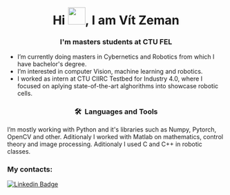 <h1 align="center">Hi <img src="https://media.giphy.com/media/hvRJCLFzcasrR4ia7z/giphy.gif" width="40">, I am Vít Zeman</h1>
<h3 align="center">I'm  masters students at CTU FEL </h3>

- I’m currently doing masters in Cybernetics and Robotics from which I have bachelor's degree.
- I’m interested in computer Vision, machine learning and robotics.
- I worked as intern at CTU CIIRC Testbed for Industry 4.0, where I focused on aplying state-of-the-art alghorithms into showcase robotic cells.


<h3 align="center">🛠 &nbsp;Languages and Tools</h3>

I’m mostly working with Python and it's libraries such as Numpy, Pytorch, OpenCV and other. Aditionaly I worked with Matlab on mathematics, control theory and image processing. Aditionaly I used C and C++ in robotic classes.

<h3>My contacts:</h3>

[![Linkedin Badge](https://img.shields.io/badge/-zemanvit-blue?style=flat&logo=Linkedin&logoColor=white)](https://www.linkedin.com/in/vít-zeman-302822134)


